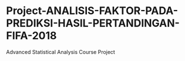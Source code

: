 # Project-ANALISIS-FAKTOR-PADA-PREDIKSI-HASIL-PERTANDINGAN-FIFA-2018
Advanced Statistical Analysis Course Project

